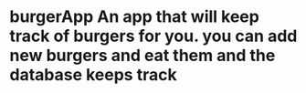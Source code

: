 # burgerApp An app that will keep track of burgers for you. you can add new burgers and eat them and the database keeps track
